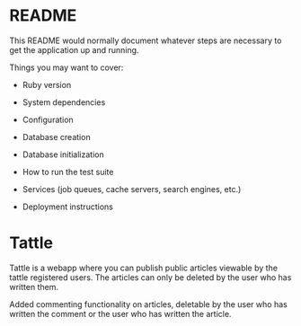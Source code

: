 # README

This README would normally document whatever steps are necessary to get the
application up and running.

Things you may want to cover:

* Ruby version

* System dependencies

* Configuration

* Database creation

* Database initialization

* How to run the test suite

* Services (job queues, cache servers, search engines, etc.)

* Deployment instructions

# Tattle

Tattle is a webapp where you can publish public articles viewable by the tattle registered users.
The articles can only be deleted by the user who has written them.

Added commenting functionality on articles, deletable by the user who has written the comment or the user who has written the article.

